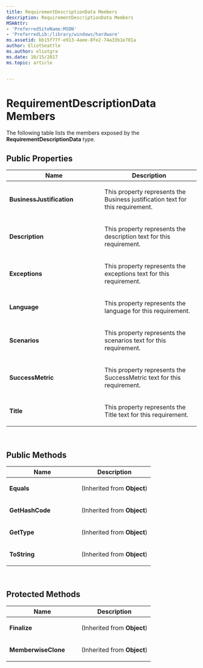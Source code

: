 ```yaml
---
title: RequirementDescriptionData Members
description: RequirementDescriptionData Members
MSHAttr:
- 'PreferredSiteName:MSDN'
- 'PreferredLib:/library/windows/hardware'
ms.assetid: bb15f77f-e913-4aee-8fe2-74a33b1e701a
author: EliotSeattle
ms.author: eliotgra
ms.date: 10/15/2017
ms.topic: article


---
```


# RequirementDescriptionData Members


The following table lists the members exposed by the **RequirementDescriptionData** type.

## <span id="Public_Properties"></span><span id="public_properties"></span><span id="PUBLIC_PROPERTIES"></span>Public Properties


<table>
<colgroup>
<col width="50%" />
<col width="50%" />
</colgroup>
<thead>
<tr class="header">
<th>Name</th>
<th>Description</th>
</tr>
</thead>
<tbody>
<tr class="odd">
<td><p><strong>BusinessJustification</strong></p></td>
<td><p>This property represents the Business justification text for this requirement.</p></td>
</tr>
<tr class="even">
<td><p><strong>Description</strong></p></td>
<td><p>This property represents the description text for this requirement.</p></td>
</tr>
<tr class="odd">
<td><p><strong>Exceptions</strong></p></td>
<td><p>This property represents the exceptions text for this requirement.</p></td>
</tr>
<tr class="even">
<td><p><strong>Language</strong></p></td>
<td><p>This property represents the language for this requirement.</p></td>
</tr>
<tr class="odd">
<td><p><strong>Scenarios</strong></p></td>
<td><p>This property represents the scenarios text for this requirement.</p></td>
</tr>
<tr class="even">
<td><p><strong>SuccessMetric</strong></p></td>
<td><p>This property represents the SuccessMetric text for this requirement.</p></td>
</tr>
<tr class="odd">
<td><p><strong>Title</strong></p></td>
<td><p>This property represents the Title text for this requirement.</p></td>
</tr>
</tbody>
</table>

 

## <span id="Public_Methods"></span><span id="public_methods"></span><span id="PUBLIC_METHODS"></span>Public Methods


<table>
<colgroup>
<col width="50%" />
<col width="50%" />
</colgroup>
<thead>
<tr class="header">
<th>Name</th>
<th>Description</th>
</tr>
</thead>
<tbody>
<tr class="odd">
<td><p><strong>Equals</strong></p></td>
<td><p>(Inherited from <strong>Object</strong>)</p></td>
</tr>
<tr class="even">
<td><p><strong>GetHashCode</strong></p></td>
<td><p>(Inherited from <strong>Object</strong>)</p></td>
</tr>
<tr class="odd">
<td><p><strong>GetType</strong></p></td>
<td><p>(Inherited from <strong>Object</strong>)</p></td>
</tr>
<tr class="even">
<td><p><strong>ToString</strong></p></td>
<td><p>(Inherited from <strong>Object</strong>)</p></td>
</tr>
</tbody>
</table>

 

## <span id="Protected_Methods"></span><span id="protected_methods"></span><span id="PROTECTED_METHODS"></span>Protected Methods


<table>
<colgroup>
<col width="50%" />
<col width="50%" />
</colgroup>
<thead>
<tr class="header">
<th>Name</th>
<th>Description</th>
</tr>
</thead>
<tbody>
<tr class="odd">
<td><p><strong>Finalize</strong></p></td>
<td><p>(Inherited from <strong>Object</strong>)</p></td>
</tr>
<tr class="even">
<td><p><strong>MemberwiseClone</strong></p></td>
<td><p>(Inherited from <strong>Object</strong>)</p></td>
</tr>
</tbody>
</table>

 

 

 






